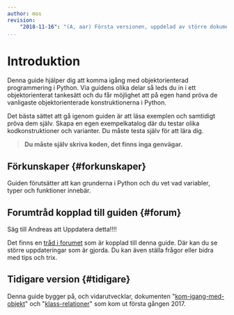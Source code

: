```yaml
---
author: mos
revision:
    "2018-11-16": "(A, aar) Första versionen, uppdelad av större dokument."
...
```

Introduktion
==================================

Denna guide hjälper dig att komma igång med objektorienterad programmering i Python. Via guidens olika delar så leds du in i ett objektorienterat tankesätt och du får möjlighet att på egen hand pröva de vanligaste objektorienterade konstruktionerna i Python. 

Det bästa sättet att gå igenom guiden är att läsa exemplen och samtidigt pröva dem själv. Skapa en egen exempelkatalog där du testar olika kodkonstruktioner och varianter. Du måste testa själv för att lära dig. 

<!--more-->

> **Du måste själv skriva koden, det finns inga genvägar.**



Förkunskaper {#forkunskaper}
-------------------------------------------------------------------------------

Guiden förutsätter att kan grunderna i Python och du vet vad variabler, typer och funktioner innebär.



Forumtråd kopplad till guiden {#forum}
----------------------------------

Säg till Andreas att Uppdatera detta!!!!

Det finns en [tråd i forumet](t/?) som är kopplad till denna guide. Där kan du se större uppdateringar som är gjorda. Du kan även ställa frågor eller bidra med tips och trix. 



Tidigare version {#tidigare}
----------------------------------

Denna guide bygger på, och vidarutvecklar, dokumenten "[kom-igang-med-objekt](kunskap/kom-igang-med-objekt)" och "[klass-relationer](kunskap/klass-relationer)" som kom ut första gången 2017.
